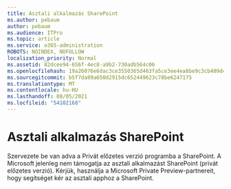 ```yaml
---
title: Asztali alkalmazás SharePoint
ms.author: pebaum
author: pebaum
ms.audience: ITPro
ms.topic: article
ms.service: o365-administration
ROBOTS: NOINDEX, NOFOLLOW
localization_priority: Normal
ms.assetid: 82dcee94-656f-4ec8-a9b2-730adb564c06
ms.openlocfilehash: 19a26076e6dac3ce3550365d463fa5ce3ee4ea8be9c3cb409d4dd69f19f021ab
ms.sourcegitcommit: b5f7da89a650d2915dc652449623c78be6247175
ms.translationtype: MT
ms.contentlocale: hu-HU
ms.lasthandoff: 08/05/2021
ms.locfileid: "54102168"
---
```

# <a name="desktop-app-for-sharepoint"></a>Asztali alkalmazás SharePoint

Szervezete be van adva a Privát előzetes verzió programba a SharePoint. A Microsoft jelenleg nem támogatja az asztali alkalmazást SharePoint (privát előzetes verzió). Kérjük, használja a Microsoft Private Preview-partnereit, hogy segítséget kér az asztali apphoz a SharePoint.

